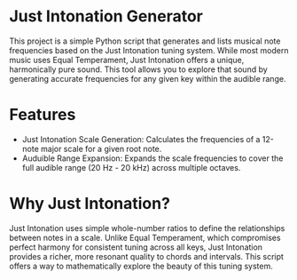 # Just Intonation Generator
This project is a simple Python script  that generates and lists musical note frequencies based on the Just Intonation tuning system. While most modern music uses Equal Temperament, Just Intonation offers a unique, harmonically pure sound. This tool allows you to explore that sound by generating accurate frequencies for any given key within the audible range.

# Features
- Just Intonation Scale Generation: Calculates the frequencies of a 12-note major scale for a given root note.
- Auduible Range Expansion: Expands the scale frequencies to cover the full audible range (20 Hz - 20 kHz) across multiple octaves.

# Why Just Intonation?
Just Intonation uses simple whole-number ratios to define the relationships between notes in a scale. Unlike Equal Temperament, which compromises perfect harmony for consistent tuning across all keys, Just Intonation provides a richer, more resonant quality to chords and intervals. This script offers a way to mathematically explore the beauty of this tuning system.
